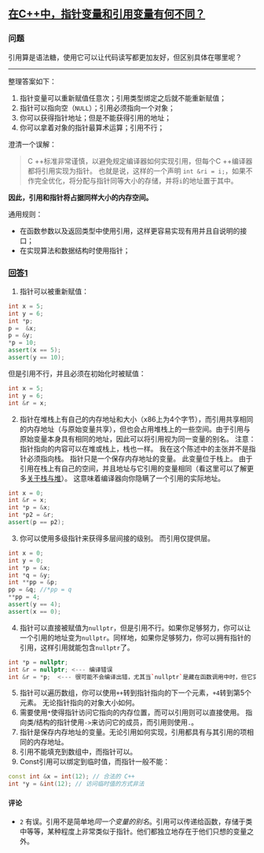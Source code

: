 ## [在C++中，指针变量和引用变量有何不同？](https://stackoverflow.com/questions/57483/what-are-the-differences-between-a-pointer-variable-and-a-reference-variable-in)

### 问题
引用算是语法糖，使用它可以让代码读写都更加友好，但区别具体在哪里呢？

----
整理答案如下：
1. 指针变量可以重新赋值任意次；引用类型绑定之后就不能重新赋值；
2. 指针可以指向空（`NULL`）；引用必须指向一个对象；
3. 你可以获得指针地址；但是不能获得引用的地址；
4. 你可以拿着对象的指针最算术运算；引用不行；

澄清一个误解：
> C ++标准非常谨慎，以避免规定编译器如何实现引用，但每个C ++编译器都将引用实现为指针。
也就是说，这样的一个声明 `int &ri = i;`，如果不作完全优化，将分配与指针同等大小的存储，并将`i`的地址置于其中。

**因此，引用和指针将占据同样大小的内存空间。**

通用规则：
- 在函数参数以及返回类型中使用引用，这样更容易实现有用并且自说明的接口；
- 在实现算法和数据结构时使用指针；

### [回答1](https://stackoverflow.com/a/57492)
1. 指针可以被重新赋值：
```c++
int x = 5;
int y = 6;
int *p;
p =  &x;
p = &y;
*p = 10;
assert(x == 5);
assert(y == 10);
```
但是引用不行，并且必须在初始化时被赋值：
```c++
int x = 5;
int y = 6;
int &r = x;
```
2. 指针在堆栈上有自己的内存地址和大小（x86上为4个字节），而引用共享相同的内存地址（与原始变量共享），但也会占用堆栈上的一些空间。由于引用与原始变量本身具有相同的地址，因此可以将引用视为同一变量的别名。 注意：指针指向的内容可以在堆或栈上，栈也一样。 我在这个陈述中的主张并不是指针必须指向栈。 指针只是一个保存内存地址的变量。 此变量位于栈上。 由于引用在栈上有自己的空间，并且地址与它引用的变量相同（看这里可以了解更多[关于栈与堆](https://stackoverflow.com/questions/79923/what-and-where-are-the-stack-and-heap#79936)）。 这意味着编译器向你隐瞒了一个引用的实际地址。
```c++
int x = 0;
int &r = x;
int *p = &x;
int *p2 = &r;
assert(p == p2);
```
3. 你可以使用多级指针来获得多层间接的级别。 而引用仅提供层。
```c++
int x = 0;
int y = 0;
int *p = &x;
int *q = &y;
int **pp = &p;
pp = &q; //*pp = q
**pp = 4;
assert(y == 4);
assert(x == 0);
```
4. 指针可以直接被赋值为`nullptr`，但是引用不行。如果你足够努力，你可以让一个引用的地址变为`nullptr`。同样地，如果你足够努力，你可以拥有指针的引用，这样引用就能包含`nullptr`了。
```c++
int *p = nullptr;
int &r = nullptr; <--- 编译错误
int &r = *p;  <--- 很可能不会编译出错，尤其当`nullptr`是藏在函数调用中时，但它实际上指向一个不存在的整型。
```
5. 指针可以遍历数组，你可以使用`++`转到指针指向的下一个元素，`+4`转到第5个元素。 无论指针指向的对象大小如何。
6. 需要使用`*`使得指针访问它指向的内存位置，而可以引用则可以直接使用。 指向类/结构的指针使用`->`来访问它的成员，而引用则使用`.`。
7. 指针是保存内存地址的变量。无论引用如何实现，引用都具有与其引用的项相同的内存地址。
8. 引用不能填充到数组中，而指针可以。
9. Const引用可以绑定到临时值，而指针一般不能：
```c++
const int &x = int(12); // 合法的 C++
int *y = &int(12); // 访问临时值的方式非法
```

#### 评论
- `2` 有误。引用不是简单地*同一个变量的别名*。引用可以传递给函数，存储于类中等等，某种程度上非常类似于指针。他们都独立地存在于他们只想的变量之外。